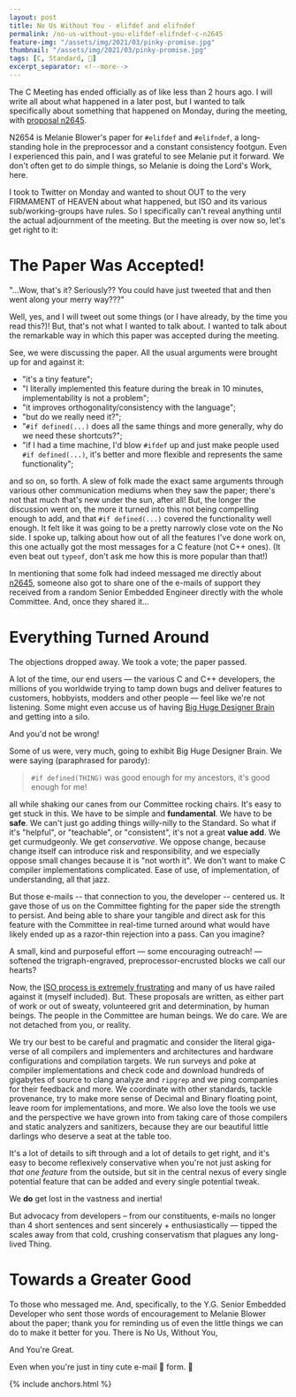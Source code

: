 ```yaml
---
layout: post
title: No Us Without You - elifdef and elifndef
permalink: /no-us-without-you-elifdef-elifndef-c-n2645
feature-img: "/assets/img/2021/03/pinky-promise.jpg"
thumbnail: "/assets/img/2021/03/pinky-promise.jpg"
tags: [C, Standard, 🎉]
excerpt_separator: <!--more-->
---
```


The C Meeting has ended officially as of like less than 2 hours ago. I will write all about what happened in a later post, but I wanted to talk specifically<!--more--> about something that happened on Monday, during the meeting, with [proposal n2645](http://www.open-std.org/jtc1/sc22/wg14/www/docs/n2645.pdf).

N2654 is Melanie Blower's paper for `#elifdef` and `#elifndef`, a long-standing hole in the preprocessor and a constant consistency footgun. Even I experienced this pain, and I was grateful to see Melanie put it forward. We don't often get to do simple things, so Melanie is doing the Lord's Work, here.

I took to Twitter on Monday and wanted to shout OUT to the very FIRMAMENT of HEAVEN about what happened, but ISO and its various sub/working-groups have rules. So I specifically can't reveal anything until the actual adjournment of the meeting. But the meeting is over now so, let's get right to it:




# The Paper Was Accepted!

"...Wow, that's it? Seriously?? You could have just tweeted that and then went along your merry way???"

Well, yes, and I will tweet out some things (or I have already, by the time you read this?)! But, that's not what I wanted to talk about. I wanted to talk about the remarkable way in which this paper was accepted during the meeting.

See, we were discussing the paper. All the usual arguments were brought up for and against it:

- "it's a tiny feature";
- "I literally implemented this feature during the break in 10 minutes, implementability is not a problem";
- "it improves orthogonality/consistency with the language";
- "but do we really need it?";
- "`#if defined(...)` does all the same things and more generally, why do we need these shortcuts?";
- "if I had a time machine, I'd blow `#ifdef` up and just make people used `#if defined(...)`, it's better and more flexible and represents the same functionality";

and so on, so forth. A slew of folk made the exact same arguments through various other communication mediums when they saw the paper; there's not that much that's new under the sun, after all! But, the longer the discussion went on, the more it turned into this not being compelling enough to add, and that `#if defined(...)` covered the functionality well enough. It felt like it was going to be a pretty narrowly close vote on the No side. I spoke up, talking about how out of all the features I've done work on, this one actually got the most messages for a C feature (not C++ ones). (It even beat out `typeof`, don't ask me how this is more popular than that!)

In mentioning that some folk had indeed messaged me directly about [n2645](http://www.open-std.org/jtc1/sc22/wg14/www/docs/n2645.pdf), someone also got to share one of the e-mails of support they received from a random Senior Embedded Engineer directly with the whole Committee. And, once they shared it...



# Everything Turned Around

The objections dropped away. We took a vote; the paper passed.

A lot of the time, our end users — the various C and C++ developers, the millions of you worldwide trying to tamp down bugs and deliver features to customers, hobbyists, modders and other people — feel like we're not listening. Some might even accuse us of having [Big Huge Designer Brain](https://twitter.com/pcwalton/status/1367966466956431361) and getting into a silo.

And you'd not be wrong!

Some of us were, very much, going to exhibit Big Huge Designer Brain. We were saying (paraphrased for parody):

> ``#if defined(THING)`` was good enough for my ancestors, it's good enough for me!

all while shaking our canes from our Committee rocking chairs. It's easy to get stuck in this. We have to be simple and **fundamental**. We have to be **safe**. We can't just go adding things willy-nilly to the Standard. So what if it's "helpful", or "teachable", or "consistent", it's not a great **value add**. We get curmudgeonly. We get _conservative_. We oppose change, because change itself can introduce risk and responsibility, and we especially oppose small changes because it is "not worth it". We don't want to make C compiler implementations complicated. Ease of use, of implementation, of understanding, all that jazz.

But those e-mails -- that connection to you, the developer -- centered us. It gave those of us on the Committee fighting for the paper side the strength to persist. And being able to share your tangible and direct ask for this feature with the Committee in real-time turned around what would have likely ended up as a razor-thin rejection into a pass. Can you imagine?

A small, kind and purposeful effort — some encouraging outreach! — softened the trigraph-engraved, preprocessor-encrusted blocks we call our hearts?

Now, the [ISO process is extremely frustrating](https://twitter.com/isostandards/status/1367138676162105344) and many of us have railed against it (myself included). But. These proposals are written, as either part of work or out of sweaty, volunteered grit and determination, by human beings. The people in the Committee are human beings. We do care. We are not detached from you, or reality.

We try our best to be careful and pragmatic and consider the literal giga-verse of all compilers and implementers and architectures and hardware configurations and compilation targets. We run surveys and poke at compiler implementations and check code and download hundreds of gigabytes of source to clang analyze and `ripgrep` and we ping companies for their feedback and more. We coordinate with other standards, tackle provenance, try to make more sense of Decimal and Binary floating point, leave room for implementations, and more. We also love the tools we use and the perspective we have grown into from taking care of those compilers and static analyzers and sanitizers, because they are our beautiful little darlings who deserve a seat at the table too.

It's a lot of details to sift through and a lot of details to get right, and it's easy to become reflexively conservative when you're not just asking for _that one feature_ from the outside, but sit in the central nexus of every single potential feature that can be added and every single potential tweak.

We **do** get lost in the vastness and inertia!

But advocacy from developers – from our constituents, e-mails no longer than 4 short sentences and sent sincerely + enthusiastically — tipped the scales away from that cold, crushing conservatism that plagues any long-lived Thing.




# Towards a Greater Good

To those who messaged me. And, specifically, to the Y.G. Senior Embedded Developer who sent those words of encouragement to Melanie Blower about the paper; thank you for reminding us of even the little things we can do to make it better for you. There is No Us, Without You,

And You're Great.

Even when you're just in tiny cute e-mail 📧 form. 💚

{% include anchors.html %}
